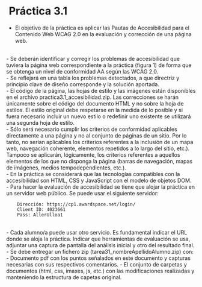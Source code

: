 #  Práctica 3.1

- El objetivo de la práctica es aplicar las Pautas de Accesibilidad para el Contenido Web WCAG 2.0 en la evaluación y corrección de una página web.
</br>
- Se deberán identificar y corregir los problemas de accesibilidad que tuviera la página web correspondiente a la práctica (figura 1) de forma que se obtenga un nivel de conformidad AA según las WCAG 2.0.
</br>
- Se reflejará en una tabla los problemas detectados, a que directriz y principio clave de diseño corresponde y la solución aportada.
</br>
- El código de la página, las hojas de estilo y las imágenes están disponibles en el archivo practica3.1_accesibilidad.zip. Las correcciones se harán únicamente sobre el código del documento HTML y no sobre la hoja de estilos. El estilo original debe respetarse en la medida de lo posible y si fuera necesario incluir un nuevo estilo o redefinir uno existente se utilizará una segunda hoja de estilo.
</br>
- Sólo será necesario cumplir los criterios de conformidad aplicables directamente a una página y no al conjunto de páginas de un sitio. Por lo tanto, no serían aplicables los criterios referentes a la inclusión de un mapa web, navegación coherente, elementos repetidos a lo largo del sitio, etc.). Tampoco se aplicarán, lógicamente, los criterios referentes a aquellos elementos de los que no disponga la página (barras de navegación, mapas de imágenes, medios tempodependientes, etc.).
</br>
- En la práctica se considerará que las tecnologías compatibles con la accesibilidad son HTML, CSS y JavaScript con el modelo de objetos DOM.
</br>
- Para hacer la evaluación de accesibilidad se tiene que alojar la práctica en un servidor web público. Se puede usar el siguiente servidor:

        Dirección: https://cp1.awardspace.net/login/
        Client ID: 4023661
        Pass: AllerUlloa1
</br>
- Cada alumno/a puede usar otro servicio. Es fundamental indicar el URL donde se aloja la práctica. Indicar que herramientas de evaluación se usa, adjuntar una captura de pantalla del análisis inicial y otro del resultado final.
</br>
- Se debe entregar un fichero zip (tarea31_nombreApellidoAlumno.zip) con: - Documento pdf con los puntos señalados en este documento y capturas necesarias con sus respectivos comentarios. - El conjunto de carpetas y documentos (html, css, imaxes, js, etc.) con las modificaciones realizadas y manteniendo la estructura de capetas original.
